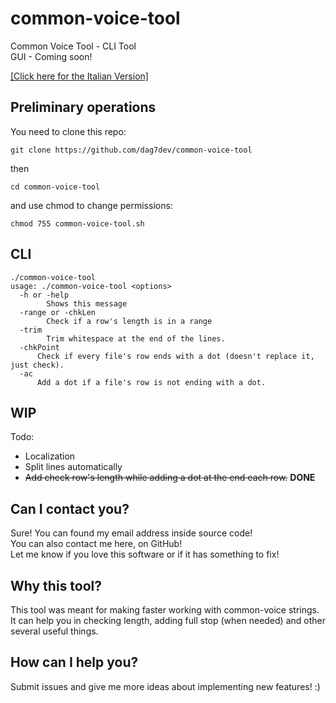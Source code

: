 # common-voice-tool
Common Voice Tool - CLI Tool <br>
GUI - Coming soon!<br>

[[Click here for the Italian Version]](LEGGIMI.MD)

## Preliminary operations

You need to clone this repo:

```
git clone https://github.com/dag7dev/common-voice-tool
```

then

```
cd common-voice-tool
```
and use chmod to change permissions:

```
chmod 755 common-voice-tool.sh
```

## CLI

```
./common-voice-tool
usage: ./common-voice-tool <options>
  -h or -help
    	Shows this message
  -range or -chkLen
    	Check if a row's length is in a range
  -trim
    	Trim whitespace at the end of the lines.
  -chkPoint
      Check if every file's row ends with a dot (doesn't replace it, just check).
  -ac
      Add a dot if a file's row is not ending with a dot.
```

## WIP

Todo:
- Localization
- Split lines automatically
- ~~Add check row's length while adding a dot at the end each row.~~ **DONE**

## Can I contact you?
Sure! You can found my email address inside source code!<br>
You can also contact me here, on GitHub!<br>
Let me know if you love this software or if it has something to fix!<br>

## Why this tool?
This tool was meant for making faster working with common-voice strings.<br>
It can help you in checking length, adding full stop (when needed) and other several useful things.<br>

## How can I help you?
Submit issues and give me more ideas about implementing new features! :) <br>
